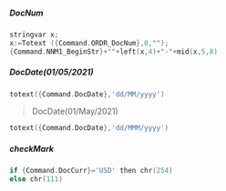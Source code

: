 ##### DocNum
```go
stringvar x;
x:=Totext ({Command.ORDR_DocNum},0,"");
{Command.NNM1_BeginStr}+""+left(x,4)+"-"+mid(x,5,8)
```
##### DocDate(01/05/2021)
```go
totext({Command.DocDate},'dd/MM/yyyy')
```
> DocDate(01/May/2021)
```go
totext({Command.DocDate},'dd/MMM/yyyy')
```
##### checkMark
```go
if {Command.DocCurr}='USD' then chr(254)
else chr(111)
```
